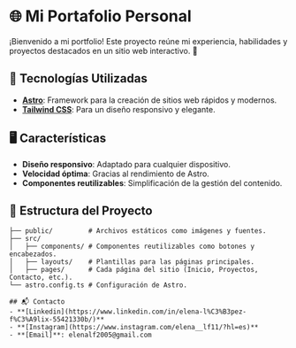 # 🌐 Mi Portafolio Personal

¡Bienvenido a mi portfolio! Este proyecto reúne mi experiencia, habilidades y proyectos destacados en un sitio web interactivo. 🌟

## 🚀 Tecnologías Utilizadas

- **[Astro](https://astro.build/)**: Framework para la creación de sitios web rápidos y modernos.  
- **[Tailwind CSS](https://tailwindcss.com/)**: Para un diseño responsivo y elegante.  

## 🖥️ Características

- **Diseño responsivo**: Adaptado para cualquier dispositivo.  
- **Velocidad óptima**: Gracias al rendimiento de Astro.  
- **Componentes reutilizables**: Simplificación de la gestión del contenido.  

## 📂 Estructura del Proyecto

```plaintext
├── public/         # Archivos estáticos como imágenes y fuentes.
├── src/
│   ├── components/ # Componentes reutilizables como botones y encabezados.
│   ├── layouts/    # Plantillas para las páginas principales.
│   ├── pages/      # Cada página del sitio (Inicio, Proyectos, Contacto, etc.).
└── astro.config.ts # Configuración de Astro.

## 📬 Contacto
- **[Linkedin](https://www.linkedin.com/in/elena-l%C3%B3pez-f%C3%A9lix-55421330b/)**
- **[Instagram](https://www.instagram.com/elena__lf11/?hl=es)**
- **[Email]**: elenalf2005@gmail.com


